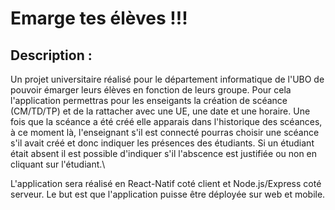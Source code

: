 # Emarge tes élèves !!!

## Description :
Un projet universitaire réalisé pour le département informatique de l'UBO de pouvoir émarger leurs élèves en fonction de leurs groupe. Pour cela l'application permettras pour les enseigants la création de scéance (CM/TD/TP) et de la rattacher avec une UE, une date et une horaire. Une fois que la scéance a été créé elle apparais dans l'historique des scéances, à ce moment là, l'enseignant s'il est connecté pourras choisir une scéance s'il avait créé et donc indiquer les présences des étudiants. Si un étudiant était absent il est possible d'indiquer s'il l'abscence est justifiée ou non en cliquant sur l'étudiant.\


L'application sera réalisé en React-Natif coté client et Node.js/Express coté serveur.
Le but est que l'application puisse être déployée sur web et mobile.
